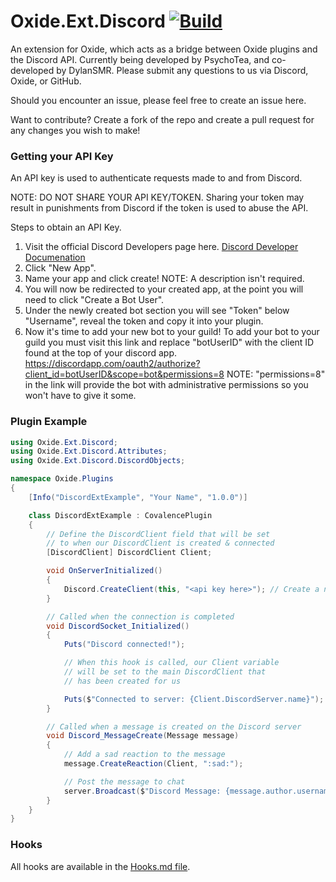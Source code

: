 # Oxide.Ext.Discord [![Build](https://ci.appveyor.com/api/projects/status/github/PsychoTea/Oxide.Ext.Discord?svg=true)](https://ci.appveyor.com/project/PsychoTea/oxide-ext-discord)
An extension for Oxide, which acts as a bridge between Oxide plugins and the Discord API. Currently being developed by PsychoTea, and co-developed by DylanSMR. Please submit any questions to us via Discord, Oxide, or GitHub.

Should you encounter an issue, please feel free to create an issue here.

Want to contribute? Create a fork of the repo and create a pull request for any changes you wish to make!

### Getting your API Key
An API key is used to authenticate requests made to and from Discord.

NOTE: DO NOT SHARE YOUR API KEY/TOKEN. Sharing your token may result in punishments from Discord if the token is used to abuse the API.

Steps to obtain an API Key.

1) Visit the official Discord Developers page here. [Discord Developer Documenation](https://discordapp.com/developers/applications/me)
2) Click "New App".
3) Name your app and click create! NOTE: A description isn't required.
4) You will now be redirected to your created app, at the point you will need to click "Create a Bot User".
5) Under the newly created bot section you will see "Token" below "Username", reveal the token and copy it into your plugin.
6) Now it's time to add your new bot to your guild! To add your bot to your guild you must visit this link and replace "botUserID" with the client ID found at the top of your discord app. https://discordapp.com/oauth2/authorize?client_id=botUserID&scope=bot&permissions=8 NOTE: "permissions=8" in the link will provide the bot with administrative permissions so you won't have to give it some.

### Plugin Example
```csharp
using Oxide.Ext.Discord;
using Oxide.Ext.Discord.Attributes;
using Oxide.Ext.Discord.DiscordObjects;

namespace Oxide.Plugins
{
    [Info("DiscordExtExample", "Your Name", "1.0.0")]

    class DiscordExtExample : CovalencePlugin
    {
        // Define the DiscordClient field that will be set
        // to when our DiscordClient is created & connected
        [DiscordClient] DiscordClient Client;

        void OnServerInitialized()
        {
            Discord.CreateClient(this, "<api key here>"); // Create a new DiscordClient
        }

        // Called when the connection is completed
        void DiscordSocket_Initialized()
        {
            Puts("Discord connected!");

            // When this hook is called, our Client variable
            // will be set to the main DiscordClient that
            // has been created for us

            Puts($"Connected to server: {Client.DiscordServer.name}");
        }

        // Called when a message is created on the Discord server
        void Discord_MessageCreate(Message message)
        {
            // Add a sad reaction to the message
            message.CreateReaction(Client, ":sad:");

            // Post the message to chat
            server.Broadcast($"Discord Message: {message.author.username} - {message.content}");
        }
    }
}
```

### Hooks
All hooks are available in the [Hooks.md file](Hooks.md).

